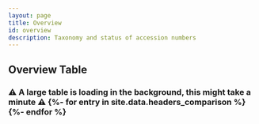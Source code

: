 ```yaml
---
layout: page
title: Overview
id: overview
description: Taxonomy and status of accession numbers
---
```


<link rel="stylesheet" type="text/css" href="https://cdn.datatables.net/1.12.1/css/jquery.dataTables.css">
<script src="https://code.jquery.com/jquery-3.6.0.min.js" integrity="sha256-/xUj+3OJU5yExlq6GSYGSHk7tPXikynS7ogEvDej/m4=" crossorigin="anonymous"></script>
<script type="text/javascript" charset="utf8" src="https://cdn.datatables.net/1.12.1/js/jquery.dataTables.js"></script>

<script type="text/javascript">
$(document).ready( function () {
	new DataTable('#ovtable');
	$('#ovtable').show();
	$('#warning').hide();
} );
</script>


## Overview Table

<h3 id="warning">⚠️ A large table is loading in the background, this might take a minute ⚠️ </hr>

<table id="ovtable" style="display: none">
<thead>
<tr>
<th> Accession </th><th> Taxonomy </th><th> Status </th>
</tr>
</thead>
<tbody>
{%- for entry in site.data.headers_comparison %}
<tr>
<td> {{ entry.Accession }} </td><td> {{ entry.Taxonomy }} </td><td> {{ entry.Status }} </td>
</tr>
{%- endfor %}
</tbody>
</table>


